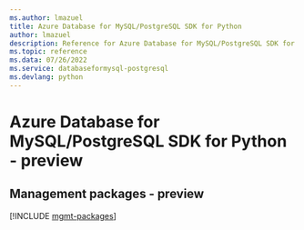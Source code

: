 ```yaml
---
ms.author: lmazuel
title: Azure Database for MySQL/PostgreSQL SDK for Python
author: lmazuel
description: Reference for Azure Database for MySQL/PostgreSQL SDK for Python
ms.topic: reference
ms.data: 07/26/2022
ms.service: databaseformysql-postgresql
ms.devlang: python
---
```

# Azure Database for MySQL/PostgreSQL SDK for Python - preview

## Management packages - preview
[!INCLUDE [mgmt-packages](database-for-mysql-postgresql-mgmt-index.md)]